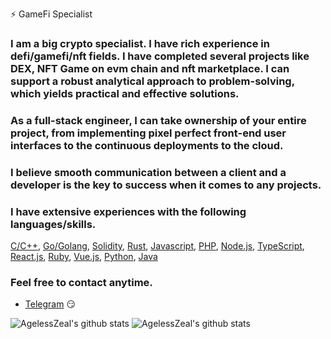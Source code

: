 ⚡ GameFi Specialist

### I am a big crypto specialist. I have rich experience in defi/gamefi/nft fields. I have completed several projects like DEX, NFT Game on evm chain and nft marketplace. I can support a robust analytical approach to problem-solving, which yields practical and effective solutions.

### As a full-stack engineer, I can take ownership of your entire project, from implementing pixel perfect front-end user interfaces to the continuous deployments to the cloud. 

### I believe smooth communication between a client and a developer is the key to success when it comes to any projects.

### I have extensive experiences with the following languages/skills.
[C/C++](https://www.cplusplus.com/), [Go/Golang](https://golang.org/), [Solidity](http://solidityproject.com/), [Rust](https://www.rust-lang.org/), [Javascript](https://www.javascript.com/), [PHP](https://www.php.net/), [Node.js](https://nodejs.org/), [TypeScript](https://www.typescriptlang.org/), [React.js](https://reactjs.org/), [Ruby](https://www.ruby-lang.org/),
 [Vue.js](https://vuejs.org/), [Python](https://www.python.org/), [Java](https://www.java.com/)


### Feel free to contact anytime. 


- [Telegram](https://t.me/agelessZeal) :smirk:


 ![AgelessZeal's github stats](https://github-readme-stats.vercel.app/api?username=agelessZeal&show_icons=true&theme=radical) 
 ![AgelessZeal's github stats](https://github-readme-stats.vercel.app/api/top-langs/?username=agelessZeal&show_icons=true&theme=radical) 

<!--
**agelessZeal/agelessZeal** is a ✨ _special_ ✨ repository because its `README.md` (this file) appears on your GitHub profile.

Here are some ideas to get you started:

- 🔭 I’m currently working on ...
- 🌱 I’m currently learning ...
- 👯 I’m looking to collaborate on ...
- 🤔 I’m looking for help with ...
- 💬 Ask me about ...
- 📫 How to reach me: ...
- 😄 Pronouns: ...
- ⚡ Fun fact: ...
-->
